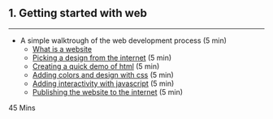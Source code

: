 
## 1. Getting started with web
---------------------------

* A simple walktrough of the web development process  (5 min)   
	* [What is a website](https://github.com/zainulabidin302/www-full-stack/blob/master/1.1.What-is-a-website.md)
	* [Picking a design from the internet](https://github.com/zainulabidin302/www-full-stack/blob/master/1.2.Picking-a-design-from-the-internet.md) (5 min)
	* [Creating a quick demo of html](https://github.com/zainulabidin302/www-full-stack/blob/master/1.3.Creating-a-quick-demo-of-html.md) (5 min) 
	* [Adding colors and design with css](https://github.com/zainulabidin302/www-full-stack/blob/master/1.4.Adding-colors-and-design-with-css.md) (5 min)
	* [Adding interactivity with javascript](https://github.com/zainulabidin302/www-full-stack/blob/master/1.5.Adding-interactivity-with-javascript.md) (5 min)	
	* [Publishing the website to the internet](https://github.com/zainulabidin302/www-full-stack/blob/master/1.6.Publishing-the-website-to-the-internet.md) (5 min)

45 Mins


